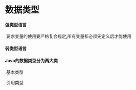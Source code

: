 # 数据类型

#### 强类型语言

​	要求变量的使用要严格复合规定,所有变量都必须先定义后才能使用

#### 弱类型语言

#### Java的数据类型分为两大类

​	基本类型

​	引用类型

